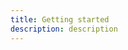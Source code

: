 ```yaml
---
title: Getting started
description: description
---
```


<inline-fragment platform="js" src="~/lib/datastore/fragments/js/getting-started.md"></inline-fragment>
<inline-fragment platform="ios" src="~/lib/datastore/fragments/ios/getting-started.md"></inline-fragment>
<inline-fragment platform="android" src="~/lib/datastore/fragments/android/getting-started.md"></inline-fragment>
